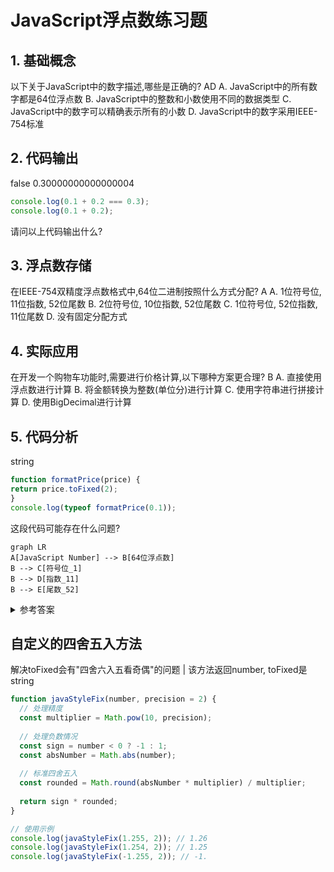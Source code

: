 # JavaScript浮点数练习题

## 1. 基础概念
以下关于JavaScript中的数字描述,哪些是正确的? AD
A. JavaScript中的所有数字都是64位浮点数
B. JavaScript中的整数和小数使用不同的数据类型
C. JavaScript中的数字可以精确表示所有的小数
D. JavaScript中的数字采用IEEE-754标准

## 2. 代码输出 
false 0.30000000000000004
```javascript
console.log(0.1 + 0.2 === 0.3);
console.log(0.1 + 0.2);
```

请问以上代码输出什么?

## 3. 浮点数存储
在IEEE-754双精度浮点数格式中,64位二进制按照什么方式分配? A
A. 1位符号位, 11位指数, 52位尾数
B. 2位符号位, 10位指数, 52位尾数
C. 1位符号位, 52位指数, 11位尾数
D. 没有固定分配方式

## 4. 实际应用
在开发一个购物车功能时,需要进行价格计算,以下哪种方案更合理? B
A. 直接使用浮点数进行计算
B. 将金额转换为整数(单位分)进行计算
C. 使用字符串进行拼接计算
D. 使用BigDecimal进行计算

## 5. 代码分析
string
```javascript
function formatPrice(price) {
return price.toFixed(2);
}
console.log(typeof formatPrice(0.1));
```
这段代码可能存在什么问题?
```mermaid
graph LR
A[JavaScript Number] --> B[64位浮点数]
B --> C[符号位_1]
B --> D[指数_11]
B --> E[尾数_52]
```

<details>
<summary>参考答案</summary>

1. 正确答案: A、D
解释: JavaScript中所有数字确实都是64位浮点数,并且采用IEEE-754标准。不存在整数和小数的区分,也不能精确表示所有小数。

2. 输出:
```javascript
false
0.30000000000000004
```

解释: 由于浮点数精度问题,0.1+0.2的结果实际上略大于0.3。

3. 正确答案: A
解释: IEEE-754双精度浮点数使用1位符号位表示正负,11位表示指数,52位表示尾数。

4. 正确答案: B
解释: 在处理货币计算时,最好将金额转换为整数(分)进行计算,避免浮点数精度问题。

5. 问题分析:
- formatPrice返回的是字符串类型,而不是数字类型
- 如果需要继续进行数学运算,需要将结果转回数字类型
- toFixed方法可能存在精度问题

建议改进:
```javascript
function formatPrice(price) {
return Number(Math.round(price*100) / 100).toFixed(2);
}
```
</details>


## 自定义的四舍五入方法
解决toFixed会有"四舍六入五看奇偶"的问题 | 该方法返回number, toFixed是string

```javascript
function javaStyleFix(number, precision = 2) {
  // 处理精度
  const multiplier = Math.pow(10, precision);
  
  // 处理负数情况
  const sign = number < 0 ? -1 : 1;
  const absNumber = Math.abs(number);
  
  // 标准四舍五入
  const rounded = Math.round(absNumber * multiplier) / multiplier;
  
  return sign * rounded;
}

// 使用示例
console.log(javaStyleFix(1.255, 2)); // 1.26
console.log(javaStyleFix(1.254, 2)); // 1.25
console.log(javaStyleFix(-1.255, 2)); // -1.
```
